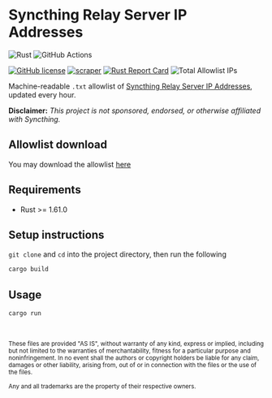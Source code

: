 # Syncthing Relay Server IP Addresses

![Rust](https://img.shields.io/badge/Rust-000000?style=for-the-badge&logo=rust&logoColor=white)
![GitHub Actions](https://img.shields.io/badge/GitHub_Actions-2088FF?style=for-the-badge&logo=github-actions&logoColor=white)

[![GitHub license](https://img.shields.io/badge/LICENSE-BSD--3--CLAUSE-GREEN?style=for-the-badge)](LICENSE)
[![scraper](https://img.shields.io/github/workflow/status/elliotwutingfeng/SyncthingRelayServerIPs/scraper?label=SCRAPER&style=for-the-badge)](https://github.com/elliotwutingfeng/SyncthingRelayServerIPs/actions/workflows/scraper.yml)
[![Rust Report Card](https://rust-reportcard.xuri.me/badge/github.com/elliotwutingfeng/SyncthingRelayServerIPs?style=for-the-badge)](https://rust-reportcard.xuri.me/report/github.com/elliotwutingfeng/SyncthingRelayServerIPs)
<img src="https://tokei-rs.onrender.com/b1/github/elliotwutingfeng/SyncthingRelayServerIPs?label=Total%20Allowlist%20IPs&style=for-the-badge" alt="Total Allowlist IPs"/>

Machine-readable `.txt` allowlist of [Syncthing Relay Server IP Addresses](https://relays.syncthing.net), updated every hour.

**Disclaimer:** _This project is not sponsored, endorsed, or otherwise affiliated with Syncthing._

## Allowlist download

You may download the allowlist [here](ips.txt?raw=1)

## Requirements

-   Rust >= 1.61.0

## Setup instructions

`git clone` and `cd` into the project directory, then run the following

```bash
cargo build
```

## Usage

```bash
cargo run
```

&nbsp;

<sup>These files are provided "AS IS", without warranty of any kind, express or implied, including but not limited to the warranties of merchantability, fitness for a particular purpose and noninfringement. In no event shall the authors or copyright holders be liable for any claim, damages or other liability, arising from, out of or in connection with the files or the use of the files.</sup>

<sub>Any and all trademarks are the property of their respective owners.</sub>
